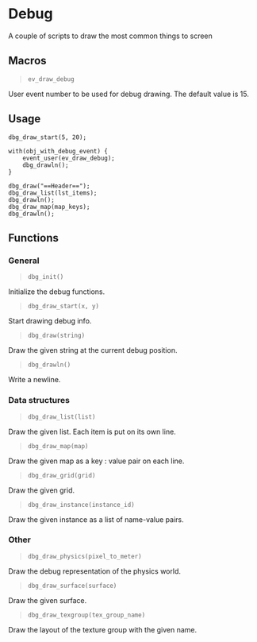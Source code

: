 # Debug
A couple of scripts to draw the most common things to screen

## Macros

> `ev_draw_debug`

User event number to be used for debug drawing. The default value is 15.

## Usage

```
dbg_draw_start(5, 20);

with(obj_with_debug_event) {
    event_user(ev_draw_debug);
    dbg_drawln();
}
```

```
dbg_draw("==Header==");
dbg_draw_list(lst_items);
dbg_drawln();
dbg_draw_map(map_keys);
dbg_drawln();
```

## Functions
### General
> `dbg_init()`

Initialize the debug functions.

> `dbg_draw_start(x, y)`

Start drawing debug info.

> `dbg_draw(string)`

Draw the given string at the current debug position.

> `dbg_drawln()`

Write a newline.

> 

### Data structures

> `dbg_draw_list(list)`

Draw the given list. Each item is put on its own line.

> `dbg_draw_map(map)`

Draw the given map as a key : value pair on each line.

> `dbg_draw_grid(grid)`

Draw the given grid.

> `dbg_draw_instance(instance_id)`

Draw the given instance as a list of name-value pairs.

### Other

> `dbg_draw_physics(pixel_to_meter)`

Draw the debug representation of the physics world.

> `dbg_draw_surface(surface)`

Draw the given surface.

> `dbg_draw_texgroup(tex_group_name)`

Draw the layout of the texture group with the given name.